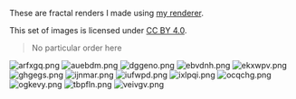 These are fractal renders I made using [my renderer](https://github.com/valflrt/fractal_rndr).

This set of images is licensed under [CC BY 4.0](https://creativecommons.org/licenses/by/4.0).

> No particular order here

<!-- IMAGES -->

![arfxgq.png](./fractals/arfxgq.png)
![auebdm.png](./fractals/auebdm.png)
![dggeno.png](./fractals/dggeno.png)
![ebvdnh.png](./fractals/ebvdnh.png)
![ekxwpv.png](./fractals/ekxwpv.png)
![ghgegs.png](./fractals/ghgegs.png)
![ijnmar.png](./fractals/ijnmar.png)
![iufwpd.png](./fractals/iufwpd.png)
![ixlpqi.png](./fractals/ixlpqi.png)
![ocqchg.png](./fractals/ocqchg.png)
![ogkevy.png](./fractals/ogkevy.png)
![tbpfln.png](./fractals/tbpfln.png)
![veivgv.png](./fractals/veivgv.png)
